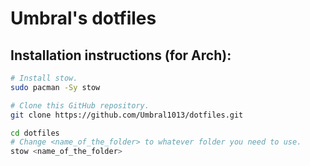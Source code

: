 # Umbral's dotfiles

## Installation instructions (for Arch):
```bash
# Install stow.
sudo pacman -Sy stow

# Clone this GitHub repository.
git clone https://github.com/Umbral1013/dotfiles.git

cd dotfiles
# Change <name_of_the_folder> to whatever folder you need to use.
stow <name_of_the_folder>
```
